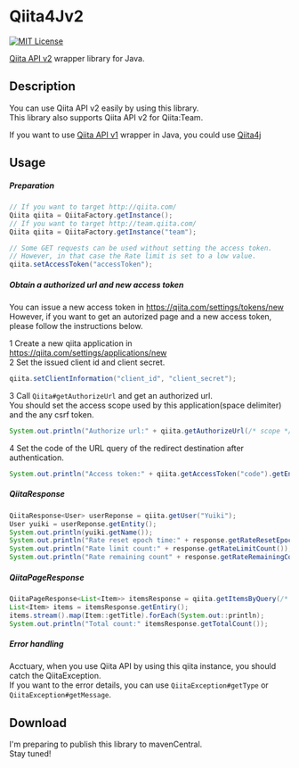 Qiita4Jv2
====
[![MIT License](http://img.shields.io/badge/license-MIT-blue.svg?style=flat)](https://github.com/Yuiki/Qiita4Jv2/blob/master/LICENSE)

<a href="https://qiita.com/api/v2/docs" target="_blank">Qiita API v2</a> wrapper library for Java.

## Description
You can use Qiita API v2 easily by using this library.  
This library also supports Qiita API v2 for Qiita:Team.  

If you want to use <a href="https://qiita.com/api/v1/docs" target="_blank">Qiita API v1</a> wrapper in Java, you could use <a href="https://github.com/zaneli/qiita4j" target="_blank">Qiita4j</a>

## Usage
##### Preparation
```Java
// If you want to target http://qiita.com/
Qiita qiita = QiitaFactory.getInstance();
// If you want to target http://team.qiita.com/
Qiita qiita = QiitaFactory.getInstance("team");

// Some GET requests can be used without setting the access token.
// However, in that case the Rate limit is set to a low value.
qiita.setAccessToken("accessToken");
```

##### Obtain a authorized url and new access token
You can issue a new access token in <a href="https://qiita.com/settings/tokens/new" target="_blank">https://qiita.com/settings/tokens/new</a>
However, if you want to get an autorized page and a new access token, please follow the instructions below.

1 Create a new qiita application in <a href="https://qiita.com/settings/applications/new" target="_blank">https://qiita.com/settings/applications/new</a>  
2 Set the issued client id and client secret.  
```Java
qiita.setClientInformation("client_id", "client_secret");
```
3 Call `Qiita#getAuthorizeUrl` and get an authorized url.  
You should set the access scope used by this application(space delimiter) and the any csrf token.
```Java
System.out.println("Authorize url:" + qiita.getAuthorizeUrl(/* scope */ "read_qiita read_qiita_team write_qiita write_qiita_team", "csrf_token"));
```
4 Set the code of the URL query of the redirect destination after authentication.
```Java
System.out.println("Access token:" + qiita.getAccessToken("code").getEntity().getToken());
```

##### QiitaResponse
```Java
QiitaResponse<User> userReponse = qiita.getUser("Yuiki");
User yuiki = userReponse.getEntity();
System.out.println(yuiki.getName());
System.out.println("Rate reset epoch time:" + response.getRateResetEpochTime());
System.out.println("Rate limit count:" + response.getRateLimitCount());
System.out.println("Rate remaining count" + response.getRateRemainingCount());
```

##### QiitaPageResponse
```Java
QiitaPageResponse<List<Item>> itemsResponse = qiita.getItemsByQuery(/* page */ 1, /* item amounts per page*/ 20, "Java");
List<Item> items = itemsResponse.getEntiry();
items.stream().map(Item::getTitle).forEach(System.out::println);
System.out.println("Total count:" itemsResponse.getTotalCount());
```

##### Error handling
Acctuary, when you use Qiita API by using this qiita instance, you should catch the QiitaException.  
If you want to the error details, you can use `QiitaException#getType` or `QiitaException#getMessage`.

## Download
I'm preparing to publish this library to mavenCentral.  
Stay tuned!
